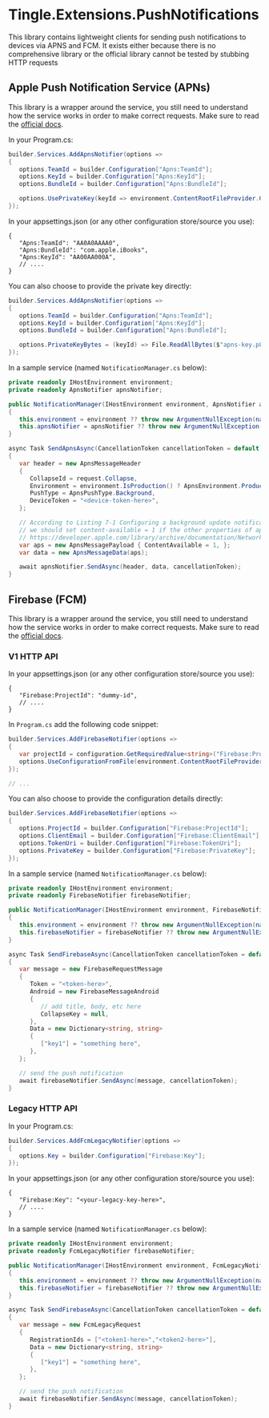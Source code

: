 # Tingle.Extensions.PushNotifications

This library contains lightweight clients for sending push notifications to devices via APNS and FCM. It exists either because there is no comprehensive library or the official library cannot be tested by stubbing HTTP requests

## Apple Push Notification Service (APNs)

This library is a wrapper around the service, you still need to understand how the service works in order to make correct requests. Make sure to read the [official docs](https://developer.apple.com/documentation/usernotifications/setting_up_a_remote_notification_server).

In your Program.cs:

```cs
builder.Services.AddApnsNotifier(options =>
{
   options.TeamId = builder.Configuration["Apns:TeamId"];
   options.KeyId = builder.Configuration["Apns:KeyId"];
   options.BundleId = builder.Configuration["Apns:BundleId"];

   options.UsePrivateKey(keyId => environment.ContentRootFileProvider.GetFileInfo($"AuthKey_{keyId}.p8"));
});
```

In your appsettings.json (or any other configuration store/source you use):

```jsonc
{
   "Apns:TeamId": "AA0A0AAAA0",
   "Apns:BundleId": "com.apple.iBooks",
   "Apns:KeyId": "AA00AA000A",
   // ....
}
```

You can also choose to provide the private key directly:

```cs
builder.Services.AddApnsNotifier(options =>
{
   options.TeamId = builder.Configuration["Apns:TeamId"];
   options.KeyId = builder.Configuration["Apns:KeyId"];
   options.BundleId = builder.Configuration["Apns:BundleId"];

   options.PrivateKeyBytes = (keyId) => File.ReadAllBytes($"apns-key.p8");
});
```

In a sample service (named `NotificationManager.cs` below):

```cs
private readonly IHostEnvironment environment;
private readonly ApnsNotifier apnsNotifier;

public NotificationManager(IHostEnvironment environment, ApnsNotifier apnsNotifier)
{
   this.environment = environment ?? throw new ArgumentNullException(nameof(environment));
   this.apnsNotifier = apnsNotifier ?? throw new ArgumentNullException(nameof(apnsNotifier));
}

async Task SendApnsAsync(CancellationToken cancellationToken = default)
{
   var header = new ApnsMessageHeader
   {
      CollapseId = request.Collapse,
      Environment = environment.IsProduction() ? ApnsEnvironment.Production : ApnsEnvironment.Development,
      PushType = ApnsPushType.Background,
      DeviceToken = "<device-token-here>",
   };

   // According to Listing 7-1 Configuring a background update notification,
   // we should set content-available = 1 if the other properties of aps are not set.
   // https://developer.apple.com/library/archive/documentation/NetworkingInternet/Conceptual/RemoteNotificationsPG/CreatingtheNotificationPayload.html
   var aps = new ApnsMessagePayload { ContentAvailable = 1, };
   var data = new ApnsMessageData(aps);

   await apnsNotifier.SendAsync(header, data, cancellationToken);
}

```

## Firebase (FCM)

This library is a wrapper around the service, you still need to understand how the service works in order to make correct requests. Make sure to read the [official docs](https://firebase.google.com/docs/cloud-messaging).

### V1 HTTP API

In your appsettings.json (or any other configuration store/source you use):

```jsonc
{
   "Firebase:ProjectId": "dummy-id",
   // ....
}
```

In `Program.cs` add the following code snippet:

```cs
builder.Services.AddFirebaseNotifier(options =>
{
   var projectId = configuration.GetRequiredValue<string>("Firebase:ProjectId");
   options.UseConfigurationFromFile(environment.ContentRootFileProvider.GetFileInfo($"{projectId}.json"));
});

// ...
```

You can also choose to provide the configuration details directly:

```cs
builder.Services.AddFirebaseNotifier(options =>
{
   options.ProjectId = builder.Configuration["Firebase:ProjectId"];
   options.ClientEmail = builder.Configuration["Firebase:ClientEmail"];
   options.TokenUri = builder.Configuration["Firebase:TokenUri"];
   options.PrivateKey = builder.Configuration["Firebase:PrivateKey"];
});
```

In a sample service (named `NotificationManager.cs` below):

```cs
private readonly IHostEnvironment environment;
private readonly FirebaseNotifier firebaseNotifier;

public NotificationManager(IHostEnvironment environment, FirebaseNotifier firebaseNotifier)
{
   this.environment = environment ?? throw new ArgumentNullException(nameof(environment));
   this.firebaseNotifier = firebaseNotifier ?? throw new ArgumentNullException(nameof(firebaseNotifier));
}

async Task SendFirebaseAsync(CancellationToken cancellationToken = default)
{
   var message = new FirebaseRequestMessage
   {
      Token = "<token-here>",
      Android = new FirebaseMessageAndroid
      {
         // add title, body, etc here
         CollapseKey = null,
      },
      Data = new Dictionary<string, string>
      {
         ["key1"] = "something here",
      },
   };

   // send the push notification
   await firebaseNotifier.SendAsync(message, cancellationToken);
}
```

### Legacy HTTP API

In your Program.cs:

```cs
builder.Services.AddFcmLegacyNotifier(options =>
{
   options.Key = builder.Configuration["Firebase:Key"];
});
```

In your appsettings.json (or any other configuration store/source you use):

```jsonc
{
   "Firebase:Key": "<your-legacy-key-here>",
   // ....
}
```

In a sample service (named `NotificationManager.cs` below):

```cs
private readonly IHostEnvironment environment;
private readonly FcmLegacyNotifier firebaseNotifier;

public NotificationManager(IHostEnvironment environment, FcmLegacyNotifier firebaseNotifier)
{
   this.environment = environment ?? throw new ArgumentNullException(nameof(environment));
   this.firebaseNotifier = firebaseNotifier ?? throw new ArgumentNullException(nameof(firebaseNotifier));
}

async Task SendFirebaseAsync(CancellationToken cancellationToken = default)
{
   var message = new FcmLegacyRequest
   {
      RegistrationIds = ["<token1-here>","<token2-here>"],
      Data = new Dictionary<string, string>
      {
         ["key1"] = "something here",
      },
   };

   // send the push notification
   await firebaseNotifier.SendAsync(message, cancellationToken);
}
```
